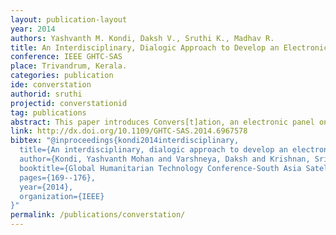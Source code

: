```yaml
---
layout: publication-layout
year: 2014
authors: Yashvanth M. Kondi, Daksh V., Sruthi K., Madhav R.
title: An Interdisciplinary, Dialogic Approach to Develop an Electronic Device to Enhance Freedom and Mobility of Women in Public Spaces in the Indian Context - Illustrated by the Case of Convers[t]ation.
conference: IEEE GHTC-SAS
place: Trivandrum, Kerala.
categories: publication
ide: converstation
authorid: sruthi
projectid: converstationid
tag: publications
abstract: This paper introduces Convers[t]ation, an electronic panel on which informal reports of sexual harassment in public spaces are submitted. The Convers[t]ation panel was developed as the result of a cross-cultural collaborative project conducted in Bangalore, India1 and Amsterdam, The Netherlands2. The need to bridge the gap in data regarding crimes against women was identified as a primary concern in building a strong case for the advocacy of change in government policy where required, as per the recommendations of Women's rights groups. A system of registering and compiling informal reports was decided as having the potential to provide an apt and functional solution to the above problem. Hence Convers[t]ation, an electronic panel positioned in public areas and usable even by semi/illiterate audiences was conceived to do the task. Convers[t]ation is designed to be accessible to a diverse audience in the Indian context; enabled by its simple input mechanism and comprehensive media of presentation. Discussions about the panel and its development are used to illustrate an interdisciplinary, dialogic approach to understand and grapple with the complexity of a wicked problem; namely that of freedom and mobility of women in public spaces in the Indian context. Following this, an attempt at aiding progress in the field by designing an electronic device to provide an E-service is detailed.
link: http://dx.doi.org/10.1109/GHTC-SAS.2014.6967578
bibtex: "@inproceedings{kondi2014interdisciplinary,
  title={An interdisciplinary, dialogic approach to develop an electronic device to enhance freedom and mobility of women in public spaces in the Indian context—Illustrated by the case of Convers [i [ation},
  author={Kondi, Yashvanth Mohan and Varshneya, Daksh and Krishnan, Sridhar and Rao, Madhav},
  booktitle={Global Humanitarian Technology Conference-South Asia Satellite (GHTC-SAS), 2014 IEEE},
  pages={169--176},
  year={2014},
  organization={IEEE}
}"
permalink: /publications/converstation/
---
```

